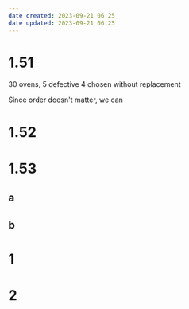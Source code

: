 ```yaml
---
date created: 2023-09-21 06:25
date updated: 2023-09-21 06:25
---
```


# 1.51

30 ovens, 5 defective
4 chosen without replacement

Since order doesn't matter, we can 

# 1.52

# 1.53

## a

## b

# 1

# 2
